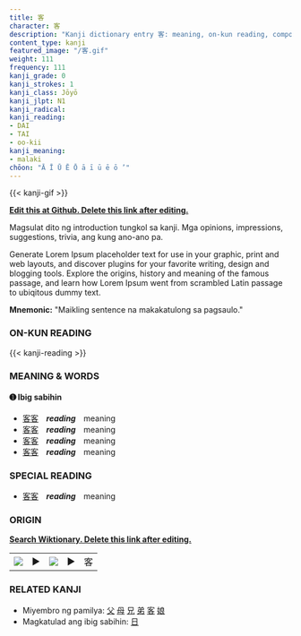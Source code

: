 ```yaml
---
title: 客
character: 客
description: "Kanji dictionary entry 客: meaning, on-kun reading, compounds, origin, related kanji"
content_type: kanji
featured_image: "/客.gif"
weight: 111
frequency: 111
kanji_grade: 0
kanji_strokes: 1
kanji_class: Jōyō
kanji_jlpt: N1
kanji_radical: 
kanji_reading: 
- DAI
- TAI
- oo-kii
kanji_meaning:
- malaki
chōon: "Ā Ī Ū Ē Ō ā ī ū ē ō ’"
---
```

[//]: # (Don't edit the line below. Kanji animated GIF code is automatically generated.)
{{< kanji-gif >}}

[//]: # (Edit below this line.)

**[Edit this at Github. Delete this link after editing.](https://github.com/tim0g/tim/tree/main/content/kanji/客/index.md)**

Magsulat dito ng introduction tungkol sa kanji. Mga opinions, impressions, suggestions, trivia, ang kung ano-ano pa.

Generate Lorem Ipsum placeholder text for use in your graphic, print and web layouts, and discover plugins for your favorite writing, design and blogging tools. Explore the origins, history and meaning of the famous passage, and learn how Lorem Ipsum went from scrambled Latin passage to ubiqitous dummy text.
 
**Mnemonic:** "Maikling sentence na makakatulong sa pagsaulo."

### ON-KUN READING

[//]: # (Don't edit the line below. ON-KUN READING code is automatically generated.)
{{< kanji-reading >}}

### MEANING & WORDS

#### ➊ **Ibig sabihin**
  - [客](../客)[客](../客)　***reading***　meaning
  - [客](../客)[客](../客)　***reading***　meaning
  - [客](../客)[客](../客)　***reading***　meaning
  - [客](../客)[客](../客)　***reading***　meaning

### SPECIAL READING
  - [客](../客)[客](../客)　***reading***　meaning

### ORIGIN

**[Search Wiktionary. Delete this link after editing.](https://wiktionary.org/wiki/客)**
<table class="kanji-table"><tr><td>
<img src="60px-客-bronze.svg.png">
</td><td>▶</td><td>
<img src="60px-客-oracle.svg.png">
</td><td>▶</td>
<td class="kanji-origin">客</td>
</tr></table>

### RELATED KANJI
- Miyembro ng pamilya: [父](../父) [母](../母) [兄](../兄) [弟](../弟) [客](../客) [娘](../娘)
- Magkatulad ang ibig sabihin: [日](../日)
